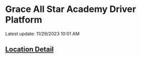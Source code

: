 # Grace All Star Academy Driver Platform
Latest update: 11/29/2023 10:01 AM

## [Location Detail](Location_detail.md)
